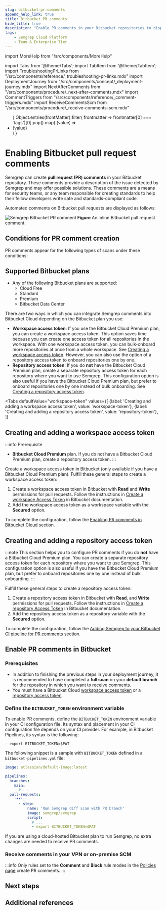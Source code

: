 ```yaml
---
slug: bitbucket-pr-comments 
append_help_link: true
title: Bitbucket PR comments 
hide_title: true
description: "Enable PR comments in your Bitbucket repositories to display Semgrep findings to developers."
tags:
    - Semgrep Cloud Platform
    - Team & Enterprise Tier
---
```


import MoreHelp from "/src/components/MoreHelp"

import Tabs from '@theme/Tabs';
import TabItem from '@theme/TabItem';
import TroubleshootingPrLinks from "/src/components/reference/_troubleshooting-pr-links.mdx"
import DeploymentJourney from "/src/components/concept/_deployment-journey.mdx"
import NextAfterComments from "/src/components/procedure/_next-after-comments.mdx"
import CommentTriggers from "/src/components/reference/_comment-triggers.mdx"
import ReceiveCommentsScm from "/src/components/procedure/_receive-comments-scm.mdx"

<ul id="tag__badge-list">
{
Object.entries(frontMatter).filter(
    frontmatter => frontmatter[0] === 'tags')[0].pop().map(
    (value) => <li class='tag__badge-item'>{value}</li> )
}
</ul>

# Enabling Bitbucket pull request comments

<DeploymentJourney />

Semgrep can create **pull request (PR) comments** in your Bitbucket repository. These comments provide a description of the issue detected by Semgrep and may offer possible solutions. These comments are a means for security teams, or any team responsible for creating standards to help their fellow developers write safe and standards-compliant code.

Automated comments on Bitbucket pull requests are displayed as follows:

![Semgrep Bitbucket PR comment](/img/bb-pr-comment.png#md-width)
**Figure** An inline Bitbucket pull request comment.

## Conditions for PR comment creation

PR comments appear for the following types of scans under these conditions:

<CommentTriggers />

## Supported Bitbucket plans

- Any of the following Bitbucket plans are supported: 
    - Cloud Free
    - Standard
    - Premium
    - Bitbucket Data Center 

There are two ways in which you can integrate Semgrep comments into Bitbucket Cloud depending on the Bitbucket plan you use:

- **Workspace access token**: If you use the Bitbucket Cloud Premium plan, you can create a workspace access token. This option saves time because you can create one access token for all repositories in the workspace. With one workspace access token, you can bulk-onboard more repositories at once from a whole workspace. See [Creating a workspace access token](/semgrep-code/notifications/#creating-and-adding-a-workspace-access-token). However, you can also use the option of a repository access token to onboard repositories one by one.
- **Repository access token**: If you do **not** have the Bitbucket Cloud Premium plan, create a separate repository access token for each repository where you want to use Semgrep. This configuration option is also useful if you have the Bitbucket Cloud Premium plan, but prefer to onboard repositories one by one instead of bulk onboarding. See [Creating a repository access token](/semgrep-code/notifications/#creating-and-adding-a-repository-access-token).

<Tabs
    defaultValue="workspace-token"
    values={[
    {label: 'Creating and adding a workspace access token', value: 'workspace-token'},
    {label: 'Creating and adding a repository access token', value: 'repository-token'},
    ]}
>

<TabItem value="workspace-token">

## Creating and adding a workspace access token

:::info Prerequisite
- **Bitbucket Cloud Premium** plan. If you do not have a Bitbucket Cloud Premium plan, create a repository access token.
:::

Create a workspace access token in Bitbucket (only available if you have a Bitbucket Cloud Premium plan). Fulfill these general steps to create a workspace access token:

1. Create a workspace access token in Bitbucket with **Read** and **Write** permissions for pull requests. Follow the instructions in [Create a workspace Access Token](https://support.atlassian.com/bitbucket-cloud/docs/create-a-workspace-access-token/) in Bitbucket documentation.
1. Add the workspace access token as a workspace variable with the **Secured** option.

To complete the configuration, follow the [Enabling PR comments in Bitbucket Cloud](#enabling-pr-comments-in-bitbucket-cloud) section.

</TabItem>

<TabItem value="repository-token">

## Creating and adding a repository access token

:::note
This section helps you to configure PR comments if you do **not** have a Bitbucket Cloud Premium plan. You can create a separate repository access token for each repository where you want to use Semgrep. This configuration option is also useful if you have the Bitbucket Cloud Premium plan, but prefer to onboard repositories one by one instead of bulk onboarding.
:::

Fulfill these general steps to create a repository access token:

1. Create a repository access token in Bitbucket with **Read**, and **Write** permissions for pull requests. Follow the instructions in [Create a repository Access Token](https://support.atlassian.com/bitbucket-cloud/docs/create-a-repository-access-token/) in Bitbucket documentation.
1. Add the repository access token as a repository variable with the **Secured** option.

To complete the configuration, follow the [Adding Semgrep to your Bitbucket CI pipeline for PR comments](/semgrep-code/notifications/#bitbucket-ci-pipelines-yaml-file-for-pr-comments) section.

</TabItem>

</Tabs>

## Enable PR comments in Bitbucket 

### Prerequisites

- In addition to finishing the previous steps in your deployment journey, it is recommended to have completed a **full scan** on your **default branch** for the repository in which you want to receive comments.
- You must have a Bitbucket Cloud [workspace access token](/semgrep-code/notifications/#creating-and-adding-a-workspace-access-token) or a [repository access token](/semgrep-code/notifications/#creating-and-adding-a-repository-access-token).

### Define the `BITBUCKET_TOKEN` environment variable

To enable PR comments, define the `BITBUCKET_TOKEN` environment variable in your CI configuration file. Its syntax and placement in your CI configuration file depends on your CI provider. For example, in Bitbucket Pipelines, its syntax is the following:

```
- export BITBUCKET_TOKEN=$PAT
```

The following snippet is a sample with `BITBUCKET_TOKEN` defined in a `bitbucket-pipelines.yml` file:

<!-- 
<Tabs
    defaultValue="jenkins"
    values={[
    {label: 'Sample Jenkins snippet', value: 'jenkins'},
    {label: 'Sample Bitbucket Pipelines snippet', value: 'pipelines'},
    ]}
>

<TabItem value='jenkins'>

```javascript
pipeline {
  agent any
    environment {

      SEMGREP_APP_TOKEN = credentials('SEMGREP_APP_TOKEN')
      // Define BITBUCKET_TOKEN to receive PR comments for Bitbucket Cloud
      BITBUCKET_TOKEN = credentials('BITBUCKET_PAT')

      // ... Other configuration variables
    }
    stages {
      stage('Semgrep-Scan') {
        steps {
          sh 'pip3 install semgrep'
          sh 'semgrep ci'
      }
    }
  }
}
```
</TabItem>

<TabItem value='pipelines'>

-->
```yaml
image: atlassian/default-image:latest

pipelines:
  branches:
    main:
      # ...
  pull-requests:
    '**':
      - step:
          name: 'Run Semgrep diff scan with PR branch'
          image: semgrep/semgrep
          script:
            # ...
            - export BITBUCKET_TOKEN=$PAT
```

<!--
</TabItem>

</Tabs>
-->

If you are using a cloud-hosted Bitbucket plan to run Semgrep, no extra changes are needed to receive PR comments.

### Receive comments in your VPN or on-premise SCM

<ReceiveCommentsScm />

:::info
Only rules set to the **Comment** and **Block** rule modes in the [Policies page](https://semgrep.dev/orgs/-/policies) create PR comments.
:::

## Next steps

<NextAfterComments />

## Additional references 

<TroubleshootingPrLinks />

<MoreHelp />
